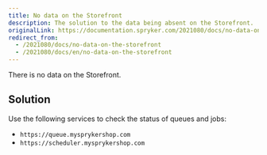 ```yaml
---
title: No data on the Storefront
description: The solution to the data being absent on the Storefront.
originalLink: https://documentation.spryker.com/2021080/docs/no-data-on-the-storefront
redirect_from:
  - /2021080/docs/no-data-on-the-storefront
  - /2021080/docs/en/no-data-on-the-storefront
---
```


There is no data on the Storefront.

## Solution

Use the following services to check the status of queues and jobs:

* `https://queue.mysprykershop.com`
* `https://scheduler.mysprykershop.com`
